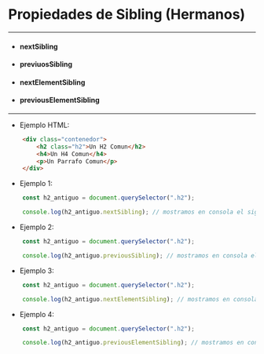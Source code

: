 # Propiedades de Sibling (Hermanos)
---
- #### nextSibling
- #### previuosSibling
- #### nextElementSibling
- #### previousElementSibling
---

- Ejemplo HTML:

```html
    <div class="contenedor">
        <h2 class="h2">Un H2 Comun</h2>
        <h4>Un H4 Comun</h4>
        <p>Un Parrafo Comun</p>
    </div>
```

- Ejemplo 1:

```js
    const h2_antiguo = document.querySelector(".h2");

    console.log(h2_antiguo.nextSibling); // mostramos en consola el siguiente NODO hermano
```

- Ejemplo 2:

```js
    const h2_antiguo = document.querySelector(".h2");

    console.log(h2_antiguo.previousSibling); // mostramos en consola el anterior NODO hermano
```

- Ejemplo 3:

```js
    const h2_antiguo = document.querySelector(".h2");

    console.log(h2_antiguo.nextElementSibling); // mostramos en consola el siguiente ELEMENTO hermano del H2
```

- Ejemplo 4:


```js
    const h2_antiguo = document.querySelector(".h2");

    console.log(h2_antiguo.previousElementSibling); // mostramos en consola el anterior ELEMENTO hermano del H2
```